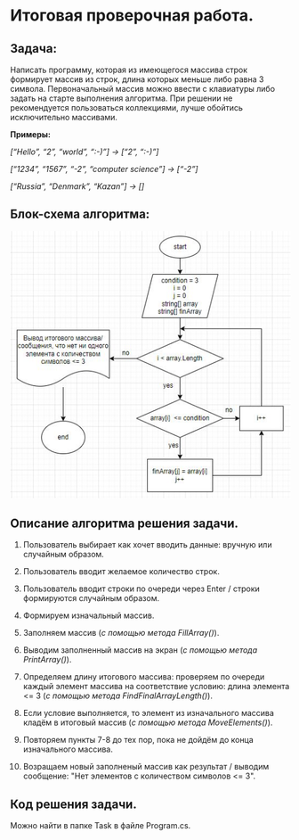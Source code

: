 # Итоговая проверочная работа.
## Задача:
Написать программу, которая из имеющегося массива строк формирует массив из строк, длина которых меньше либо равна 3 символа. Первоначальный массив можно ввести с клавиатуры либо задать на старте выполнения алгоритма. При решении не рекомендуется пользоваться коллекциями, лучше обойтись исключительно массивами.

**Примеры:**

*[“Hello”, “2”, “world”, “:-)”] → [“2”, “:-)”]*

*[“1234”, “1567”, “-2”, “computer science”] → [“-2”]*

*[“Russia”, “Denmark”, “Kazan”] → []*

## Блок-схема алгоритма:

![Блок-схема](Diagram.JPG)

## Описание алгоритма решения задачи.

1. Пользователь выбирает как хочет вводить данные: вручную или случайным образом.

2. Пользователь вводит желаемое количество строк.

3. Пользователь вводит строки по очереди через Enter / строки формируются случайным образом.

4. Формируем изначальный массив.

5. Заполняем массив (*с помощью метода FillArray()*).

6. Выводим заполненный массив на экран (*с помощью метода PrintArray()*).

7. Определяем длину итогового массива: проверяем по очереди каждый элемент массива на соответствие условию: длина элемента <= 3 (*с помощью метода FindFinalArrayLength()*).

8. Если условие выполняется, то элемент из изначального массива кладём в итоговый массив (*с помощью метода MoveElements()*).

9.  Повторяем пункты 7-8 до тех пор, пока не дойдём до конца изначального массива.

10. Возращаем новый заполненый массив как результат / выводим сообщение: "Нет элементов с количеством символов <= 3".

## Код решения задачи.
Можно найти в папке Task в файле Program.cs.